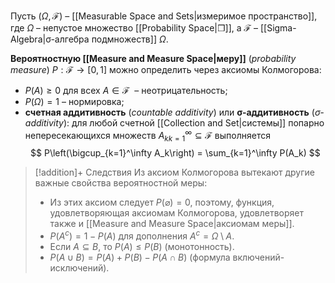 
Пусть $(\Omega, \mathcal{F})$ – [[Measurable Space and Sets|измеримое пространство]], где $\Omega$ – непустое множество [[Probability Space|❐]], а $\mathcal{F}$ – [[Sigma-Algebra|σ-алгебра подмножеств]] $\Omega$.

**Вероятностную [[Measure and Measure Space|меру]]** (*probability measure*) $P: \mathcal{F} → [0, 1]$ можно определить через аксиомы Колмогорова:
- $P(A)≥0$ для всех $A∈\mathcal{F}$  – неотрицательность;
- $P(\Omega)=1$ – нормировка;
- **счетная аддитивность** (*countable additivity*) или **σ-аддитивность** (*σ-additivity*): для любой счетной [[Collection and Set|системы]] попарно непересекающихся множеств ${A_k}_{k=1}^∞⊆ \mathcal{F}$ выполняется   
$$
P\left(\bigcup_{k=1}^\infty A_k\right) =  \sum_{k=1}^\infty P(A_k)
$$

>[!addition]+ Следствия
> Из аксиом Колмогорова вытекают другие важные свойства вероятностной меры:
> - Из этих аксиом следует $P(\varnothing)=0$, поэтому, функция, удовлетворяющая аксиомам Колмогорова, удовлетворяет также и [[Measure and Measure Space|аксиомам меры]].
> - $P(A^c) = 1 - P(A)$ для дополнения $A^c=\Omega \setminus A$.
> - Если $A \subseteq B$, то $P(A) \leq P(B)$ (монотонность).
> - $P(A \cup B) = P(A) + P(B) - P(A \cap B)$ (формула включений-исключений).